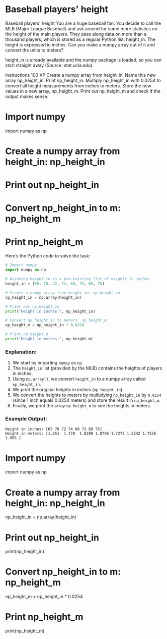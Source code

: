 # Baseball players' height

Baseball players' height
You are a huge baseball fan. You decide to call the MLB (Major League Baseball) and ask around for some more statistics on the height of the main players. They pass along data on more than a thousand players, which is stored as a regular Python list: height_in. The height is expressed in inches. Can you make a numpy array out of it and convert the units to meters?

height_in is already available and the numpy package is loaded, so you can start straight away (Source: stat.ucla.edu).

Instructions
100 XP
Create a numpy array from height_in. Name this new array np_height_in.
Print np_height_in.
Multiply np_height_in with 0.0254 to convert all height measurements from inches to meters. Store the new values in a new array, np_height_m.
Print out np_height_m and check if the output makes sense.

# Import numpy
import numpy as np

# Create a numpy array from height_in: np_height_in


# Print out np_height_in


# Convert np_height_in to m: np_height_m


# Print np_height_m

Here’s the Python code to solve the task:

```python
# Import numpy
import numpy as np

# Assuming height_in is a pre-existing list of heights in inches
height_in = [65, 70, 72, 74, 68, 73, 69, 75]

# Create a numpy array from height_in: np_height_in
np_height_in = np.array(height_in)

# Print out np_height_in
print("Height in inches:", np_height_in)

# Convert np_height_in to meters: np_height_m
np_height_m = np_height_in * 0.0254

# Print np_height_m
print("Height in meters:", np_height_m)
```

### Explanation:
1. We start by importing `numpy` as `np`.
2. The `height_in` list (provided by the MLB) contains the heights of players in inches.
3. Using `np.array()`, we convert `height_in` to a numpy array called `np_height_in`.
4. We print the original heights in inches (`np_height_in`).
5. We convert the heights to meters by multiplying `np_height_in` by `0.0254` (since 1 inch equals 0.0254 meters) and store the result in `np_height_m`.
6. Finally, we print the array `np_height_m` to see the heights in meters.

### Example Output:
```
Height in inches: [65 70 72 74 68 73 69 75]
Height in meters: [1.651  1.778  1.8288 1.8796 1.7272 1.8542 1.7526 1.905 ]
```

# Import numpy
import numpy as np

# Create a numpy array from height_in: np_height_in
np_height_in = np.array(height_in)

# Print out np_height_in
print(np_height_in)

# Convert np_height_in to m: np_height_m
np_height_m = np_height_in * 0.0254

# Print np_height_m
print(np_height_m)
